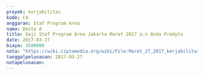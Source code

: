```yaml
---
proyek: kerjabilitas
kode: C4
anggaran: Staf Program Area
nama: Desta A
title: Gaji Staf Program Area Jakarta Maret 2017 a.n Anda Pradyta
date: 2017-03-27
biaya: 3500000
nota: "https://wiki.ciptamedia.org/wiki/File:Maret_27_2017_kerjabilitas_C4_staf_area_jakarta_anda675.jpg"
tanggalpelunasan: 2017-03-27
notapelunasan:
---
```

